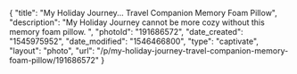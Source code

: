 {
    "title": "My Holiday Journey... Travel Companion Memory Foam Pillow",
    "description": "My Holiday Journey cannot be more cozy without this memory foam pillow. ",
    "photoId": "191686572",
    "date_created": "1545975952",
    "date_modified": "1546466800",
    "type": "captivate",
    "layout": "photo",
    "url": "\/p\/my-holiday-journey-travel-companion-memory-foam-pillow\/191686572"
}
